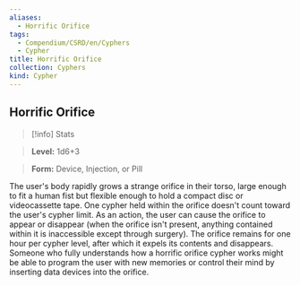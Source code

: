```yaml
---
aliases:
  - Horrific Orifice
tags:
  - Compendium/CSRD/en/Cyphers
  - Cypher
title: Horrific Orifice
collection: Cyphers
kind: Cypher
---
```

## Horrific Orifice    
>[!info] Stats    
> **Level:** 1d6+3    
> **Form:** Device, Injection, or Pill  
    
The user's body rapidly grows a strange orifice in their torso, large enough to fit a human fist but flexible enough to hold a compact disc or videocassette tape. One cypher held within the orifice doesn't count toward the user's cypher limit. As an action, the user can cause the orifice to appear or disappear (when the orifice isn't present, anything contained within it is inaccessible except through surgery). The orifice remains for one hour per cypher level, after which it expels its contents and disappears. Someone who fully understands how a horrific orifice cypher works might be able to program the user with new memories or control their mind by inserting data devices into the orifice.